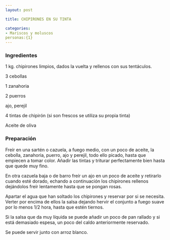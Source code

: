 ```yaml
---
layout: post

title: CHIPIRONES EN SU TINTA

categories:
- Mariscos y moluscos
personas:{1}
---
```

<h3>Ingredientes</h3>
1 kg. chipirones limpios, dados la vuelta y rellenos con sus tentáculos.

3 cebollas

1 zanahoria

2 puerros

ajo, perejil

4 tintas de chipirón (si son frescos se utiliza su propia tinta)

Aceite de oliva

<h3>Preparación</h3>
Freír en una sartén o cazuela, a fuego medio, con un poco de aceite, la cebolla, zanahoria, puerro, ajo y perejil, todo ello picado, hasta que empiecen a tomar color. Añadir las tintas y triturar perfectamente bien hasta que quede muy fino.

En otra cazuela baja o de barro freír un ajo en un poco de aceite y retirarlo cuando esté dorado, echando a continuación los chipirones rellenos dejándolos freír lentamente hasta que se pongan rosas.

Apartar el agua que han soltado los chipirones y reservar por si se necesita. Verter por encima de ellos la salsa dejando hervir el conjunto a fuego suave por lo menos 1/2 hora, hasta que estén tiernos.

Si la salsa que da muy líquida se puede añadir un poco de pan rallado y si está demasiado espesa, un poco del caldo anteriormente reservado.

Se puede servir junto con arroz blanco.

